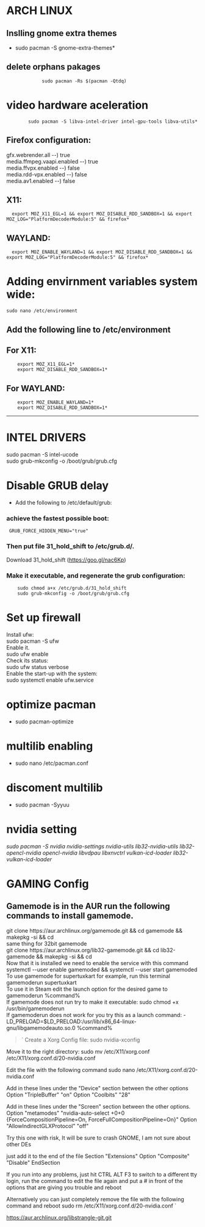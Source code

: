 # ARCH LINUX 

## Inslling gnome extra themes

* sudo pacman -S gnome-extra-themes*

## delete orphans pakages 

                 sudo pacman -Rs $(pacman -Qtdq)


# video hardware aceleration

            sudo pacman -S libva-intel-driver intel-gpu-tools libva-utils*

## Firefox configuration:

<dl>
<dt>gfx.webrender.all           --) true</dt>  
<dt>media.ffmpeg.vaapi.enabled  --) true</dt>
<dt>media.ffvpx.enabled         --) false</dt>
<dt>media.rdd-vpx.enabled       --) false</dt>
<dt>media.av1.enabled           --) false</dt>
</dl>

##  X11:

      export MOZ_X11_EGL=1 && export MOZ_DISABLE_RDD_SANDBOX=1 && export MOZ_LOG="PlatformDecoderModule:5" && firefox*

## WAYLAND:
    
      export MOZ_ENABLE_WAYLAND=1 && export MOZ_DISABLE_RDD_SANDBOX=1 && export MOZ_LOG="PlatformDecoderModule:5" && firefox*



# Adding envirnment variables system wide:

    sudo nano /etc/environment

## Add the following line to /etc/environment
##  For X11:
        export MOZ_X11_EGL=1* 
        export MOZ_DISABLE_RDD_SANDBOX=1*


## For WAYLAND:

        export MOZ_ENABLE_WAYLAND=1*
        export MOZ_DISABLE_RDD_SANDBOX=1*
_____________________________________________________________
# INTEL DRIVERS

<dl>                   
<dt>sudo pacman -S intel-ucode</dt>
<dt>sudo grub-mkconfig -o /boot/grub/grub.cfg</dt>
</dl>

# Disable GRUB delay

- Add the following to /etc/default/grub:
 
### achieve the fastest possible boot:
     GRUB_FORCE_HIDDEN_MENU="true"

### Then put file 31_hold_shift to /etc/grub.d/.

Download 31_hold_shift (https://goo.gl/nac6Kp)

### Make it executable, and regenerate the grub configuration:

        sudo chmod a+x /etc/grub.d/31_hold_shift
        sudo grub-mkconfig -o /boot/grub/grub.cfg

# Set up firewall

<dl>
<dt>Install ufw:</dt>
<dt>sudo pacman -S ufw</dt>

<dt>Enable it.</dt>
<dt>sudo ufw enable </dt>

<dt>Check its status:</dt>
<dt>sudo ufw status verbose</dt>

<dt>Enable the start-up with the system:</dt>
<dt>sudo systemctl enable ufw.service</dt>
</dl>


# optimize pacman
- sudo pacman-optimize

# multilib enabling

-   sudo nano /etc/pacman.conf 

# discoment multilib

- sudo pacman -Syyuu


# nvidia setting

*sudo pacman -S nvidia nvidia-settings nvidia-utils lib32-nvidia-utils lib32-opencl-nvidia opencl-nvidia libvdpau libxnvctrl vulkan-icd-loader lib32-vulkan-icd-loader*

# GAMING Config

## Gamemode is in the AUR run the following commands to install gamemode.

<dl>
<dt>git clone https://aur.archlinux.org/gamemode.git && cd gamemode && makepkg -si && cd</dt>

  <dt>same thing for 32bit gamemode</dt>
<dt>git clone https://aur.archlinux.org/lib32-gamemode.git && cd lib32-gamemode && makepkg -si && cd</dt>

  <dt>Now that it is installed we need to enable the service with this command</dt>
<dt>systemctl --user enable gamemoded && systemctl --user start gamemoded</dt>

<dt>To use gamemode for supertuxkart for example, run this terminal
  gamemoderun supertuxkart</dt>

<dt>To use it in Steam edit the launch option for the desired game to
  gamemoderun %command%</dt>

<dt>If gamemode does not run try to make it executable:
sudo chmod +x /usr/bin/gamemoderun</dt>

<dt>If gamemoderun does not work for you try this as a launch command:
-LD_PRELOAD=$LD_PRELOAD:/usr/lib/x86_64-linux-gnu/libgamemodeauto.so.0 %command%</dt>
</dl>

> \` Create a Xorg Config file:
sudo nvidia-xconfig

Move it to the right directory:
sudo mv /etc/X11/xorg.conf /etc/X11/xorg.conf.d/20-nvidia.conf

Edit the file with the following command
sudo nano  /etc/X11/xorg.conf.d/20-nvidia.conf

Add in these lines under the "Device" section between the other options
Option         "TripleBuffer" "on"
Option         "Coolbits" "28"

Add in these lines under the "Screen" section between the other options.
Option         "metamodes" "nvidia-auto-select +0+0 {ForceCompositionPipeline=On, ForceFullCompositionPipeline=On}"
Option         "AllowIndirectGLXProtocol" "off"

Try this one with risk, It will be sure to crash GNOME, I am not sure about other DEs

just add it to the end of the file
Section "Extensions"
   Option         "Composite" "Disable"
EndSection

If you run into any problems, just hit CTRL ALT F3 to switch to a different tty login, run the command to edit the file again and put a # in front of the options that are giving you trouble and reboot

Alternatively you can just completely remove the file with the following command and reboot
sudo rm /etc/X11/xorg.conf.d/20-nvidia.conf
\`

  
https://aur.archlinux.org/libstrangle-git.git
